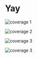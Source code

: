 # Yay

![coverage 1](https://github.com/ewjoachim/test-coverage-release/releases/download/1.0.0/file.svg)

![coverage 2](https://img.shields.io/endpoint?url=https://github.com/ewjoachim/test-coverage-release/releases/download/1.0.0/python-coverage-comment-action-badge.json)

![coverage 3](https://img.shields.io/badge/dynamic/json?color=brightgreen&label=coverage&query=%24.message&url=https%3A%2F%2Fgithub.com%2Fewjoachim%2Ftest-coverage-release%2Freleases%2Fdownload%2F1.0.0%2Fpython-coverage-comment-action-badge.json)

![coverage 3](https://img.shields.io/badge/coverage-100%25-brightgreen)
